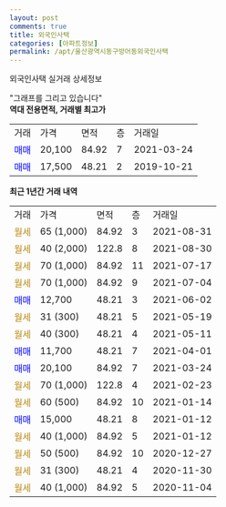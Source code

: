 ```yaml
---
layout: post
comments: true
title: 외국인사택
categories: [아파트정보]
permalink: /apt/울산광역시동구방어동외국인사택
---
```


외국인사택 실거래 상세정보

<script type="text/javascript">
  google.charts.load('current', {'packages':['line', 'corechart']});
  google.charts.setOnLoadCallback(drawChart);

  function drawChart() {
    var data = new google.visualization.DataTable();
    data.addColumn('date', '거래일');
    data.addColumn('number', "매매");
    data.addColumn('number', "전세");
    data.addColumn('number', "전매");

    data.addRows([[new Date(Date.parse("2021-08-31")), null, null, null], [new Date(Date.parse("2021-08-30")), null, null, null], [new Date(Date.parse("2021-07-17")), null, null, null], [new Date(Date.parse("2021-07-04")), null, null, null], [new Date(Date.parse("2021-06-02")), 12700, null, null], [new Date(Date.parse("2021-05-19")), null, null, null], [new Date(Date.parse("2021-05-11")), null, null, null], [new Date(Date.parse("2021-04-01")), 11700, null, null], [new Date(Date.parse("2021-03-24")), 20100, null, null], [new Date(Date.parse("2021-02-23")), null, null, null], [new Date(Date.parse("2021-01-14")), null, null, null], [new Date(Date.parse("2021-01-12")), 15000, null, null], [new Date(Date.parse("2021-01-12")), null, null, null], [new Date(Date.parse("2020-12-27")), null, null, null], [new Date(Date.parse("2020-11-30")), null, null, null], [new Date(Date.parse("2020-11-04")), null, null, null]]);

    var options = {
      hAxis: {
        format: 'yyyy/MM/dd'
      },    
      lineWidth: 0,
      pointsVisible: true,    
      title: '최근 1년간 유형별 실거래가 분포',
      legend: { position: 'bottom' }
    };

    var formatter = new google.visualization.NumberFormat({pattern:'###,###'} );
    formatter.format(data, 1);
    formatter.format(data, 2);
    
    setTimeout(function() {
        var chart = new google.visualization.LineChart(document.getElementById('columnchart_material'));
        chart.draw(data, (options));
        document.getElementById('loading').style.display = 'none';
    }, 200);
  }
</script>


<div id="loading" style="z-index:20; display: block; margin-left: 0px">"그래프를 그리고 있습니다"</div>
<div id="columnchart_material" style="width: 95%; margin-left: 0px; display: block"></div>
<!-- contents start -->
<b>역대 전용면적, 거래별 최고가</b>
<table class="sortable">
    <tr>
      <td>거래</td>
      <td>가격</td>
      <td>면적</td>
      <td>층</td>
      <td>거래일</td>
    </tr>
        <tr>
          <td><a style="color: blue">매매</a></td>
          <td>20,100</td>
          <td>84.92</td>
          <td>7</td>
          <td>2021-03-24</td>
        </tr>            <tr>
          <td><a style="color: blue">매매</a></td>
          <td>17,500</td>
          <td>48.21</td>
          <td>2</td>
          <td>2019-10-21</td>
        </tr>        
    
    
</table>

<b>최근 1년간 거래 내역</b>

<table class="sortable">
    <tr>
      <td>거래</td>
      <td>가격</td>
      <td>면적</td>
      <td>층</td>
      <td>거래일</td>
    </tr>
    <tr>
      <td><a style="color: darkgoldenrod">월세</a></td>
      <td>65 (1,000)</td>
      <td>84.92</td>
      <td>3</td>
      <td>2021-08-31</td>
    </tr>          <tr>
      <td><a style="color: darkgoldenrod">월세</a></td>
      <td>40 (2,000)</td>
      <td>122.8</td>
      <td>8</td>
      <td>2021-08-30</td>
    </tr>          <tr>
      <td><a style="color: darkgoldenrod">월세</a></td>
      <td>70 (1,000)</td>
      <td>84.92</td>
      <td>11</td>
      <td>2021-07-17</td>
    </tr>          <tr>
      <td><a style="color: darkgoldenrod">월세</a></td>
      <td>70 (1,000)</td>
      <td>84.92</td>
      <td>9</td>
      <td>2021-07-04</td>
    </tr>          <tr>
      <td><a style="color: blue">매매</a></td>
      <td>12,700</td>
      <td>48.21</td>
      <td>3</td>
      <td>2021-06-02</td>
    </tr>          <tr>
      <td><a style="color: darkgoldenrod">월세</a></td>
      <td>31 (300)</td>
      <td>48.21</td>
      <td>5</td>
      <td>2021-05-19</td>
    </tr>          <tr>
      <td><a style="color: darkgoldenrod">월세</a></td>
      <td>40 (300)</td>
      <td>48.21</td>
      <td>4</td>
      <td>2021-05-11</td>
    </tr>          <tr>
      <td><a style="color: blue">매매</a></td>
      <td>11,700</td>
      <td>48.21</td>
      <td>7</td>
      <td>2021-04-01</td>
    </tr>          <tr>
      <td><a style="color: blue">매매</a></td>
      <td>20,100</td>
      <td>84.92</td>
      <td>7</td>
      <td>2021-03-24</td>
    </tr>          <tr>
      <td><a style="color: darkgoldenrod">월세</a></td>
      <td>70 (1,000)</td>
      <td>122.8</td>
      <td>4</td>
      <td>2021-02-23</td>
    </tr>          <tr>
      <td><a style="color: darkgoldenrod">월세</a></td>
      <td>60 (500)</td>
      <td>84.92</td>
      <td>10</td>
      <td>2021-01-14</td>
    </tr>          <tr>
      <td><a style="color: blue">매매</a></td>
      <td>15,000</td>
      <td>48.21</td>
      <td>8</td>
      <td>2021-01-12</td>
    </tr>          <tr>
      <td><a style="color: darkgoldenrod">월세</a></td>
      <td>40 (1,000)</td>
      <td>84.92</td>
      <td>5</td>
      <td>2021-01-12</td>
    </tr>          <tr>
      <td><a style="color: darkgoldenrod">월세</a></td>
      <td>50 (500)</td>
      <td>84.92</td>
      <td>10</td>
      <td>2020-12-27</td>
    </tr>          <tr>
      <td><a style="color: darkgoldenrod">월세</a></td>
      <td>31 (300)</td>
      <td>48.21</td>
      <td>4</td>
      <td>2020-11-30</td>
    </tr>          <tr>
      <td><a style="color: darkgoldenrod">월세</a></td>
      <td>40 (1,000)</td>
      <td>84.92</td>
      <td>5</td>
      <td>2020-11-04</td>
    </tr>      </table>
<!-- contents end -->    

